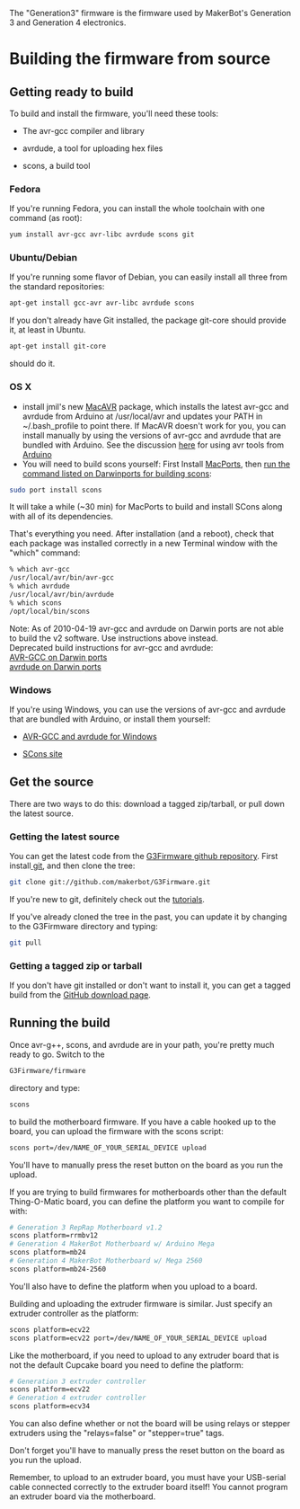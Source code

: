 
The "Generation3" firmware is the firmware used by MakerBot's Generation 3 and Generation 4 electronics.

# Building the firmware from source
## Getting ready to build
To build and install the firmware, you'll need these tools:
    
- The avr-gcc compiler and library
    
- avrdude, a tool for uploading hex files
    
- scons, a build tool

### Fedora
If you're running Fedora, you can install the whole toolchain with one command (as root):

```bash
yum install avr-gcc avr-libc avrdude scons git
```


### Ubuntu/Debian
If you're running some flavor of Debian, you can easily install all three from the standard repositories:

```bash
apt-get install gcc-avr avr-libc avrdude scons
```

If you don't already have Git installed, the package git-core should provide it, at least in Ubuntu.
```bash
apt-get install git-core
```
should do it.

### OS X    
- install jmil's new [MacAVR](https://github.com/downloads/jmil/MacAVR/AVR_0018.pkg) package, which installs the latest avr-gcc and avrdude from Arduino at /usr/local/avr and updates your PATH in ~/.bash_profile to point there. If MacAVR doesn't work for you, you can install manually by using the versions of avr-gcc and avrdude that are bundled with Arduino. See the discussion [here](https://groups.google.com/group/gen3-firmware-development/browse_thread/thread/f3b78dace01bc7be)
for using avr tools from [Arduino](https://arduino.googlecode.com/files/arduino-0018.dmg)
-  You will need to build scons yourself: First Install [MacPorts](https://www.macports.org/install.php), then  [run the command listed on Darwinports for building scons](https://scons.darwinports.com/):
        

```bash
sudo port install scons
```
It will take a while (~30 min) for MacPorts to build and install SCons along with all of its dependencies.

That's everything you need. After installation (and a reboot), check that each package was installed correctly in a new Terminal window with the "which" command:

```bash
% which avr-gcc
/usr/local/avr/bin/avr-gcc
% which avrdude
/usr/local/avr/bin/avrdude
% which scons
/opt/local/bin/scons
```
Note: As of 2010-04-19 avr-gcc and avrdude on Darwin ports are not able to build the v2 software. Use instructions above instead.  
Deprecated build instructions for avr-gcc and avrdude:  
[AVR-GCC on Darwin ports](https://avr-gcc.darwinports.com/)  
[avrdude on Darwin ports](https://avrdude.darwinports.com/)

### Windows
If you're using Windows, you can use the versions of avr-gcc and avrdude that are bundled with Arduino, or install them yourself:

- [AVR-GCC and avrdude for Windows](https://winavr.sourceforge.net/)
    
- [SCons site](https://www.scons.org/)
        

## Get the source
There are two ways to do this: download a tagged zip/tarball, or pull down the latest source.

### Getting the latest source
You can get the latest code from the [G3Firmware github repository](https://github.com/makerbot/G3Firmware/). First install[ git](https://git-scm.com/download), and then clone the tree:

```bash
git clone git://github.com/makerbot/G3Firmware.git
```
If you're new to git, definitely check out the [tutorials](https://git-scm.com/documentation).

If you've already cloned the tree in the past, you can update it by changing to the G3Firmware directory and typing:

```bash
git pull
```
### Getting a tagged zip or tarball
If you don't have git installed or don't want to install it, you can get a tagged build from the [GitHub download page](https://github.com/makerbot/G3Firmware/downloads).

## Running the build
Once avr-g++, scons, and avrdude are in your path, you're pretty much ready to go. Switch to the

```bash
G3Firmware/firmware
```
directory and type:
```bash
scons
```

to build the motherboard firmware. If you have a cable hooked up to the board, you can upload the firmware with the scons script:
```bash
scons port=/dev/NAME_OF_YOUR_SERIAL_DEVICE upload
```

You'll have to manually press the reset button on the board as you run the upload.

If you are trying to build firmwares for motherboards other than the default Thing-O-Matic board, you can define the platform you want to compile for with:

```bash
# Generation 3 RepRap Motherboard v1.2
scons platform=rrmbv12
# Generation 4 MakerBot Motherboard w/ Arduino Mega
scons platform=mb24
# Generation 4 MakerBot Motherboard w/ Mega 2560
scons platform=mb24-2560
```

You'll also have to define the platform when you upload to a board.

Building and uploading the extruder firmware is similar. Just specify an extruder controller as the platform:

```bash
scons platform=ecv22
scons platform=ecv22 port=/dev/NAME_OF_YOUR_SERIAL_DEVICE upload
```

Like the motherboard, if you need to upload to any extruder board that is not the default Cupcake board you need to define the platform:

```bash
# Generation 3 extruder controller
scons platform=ecv22
# Generation 4 extruder controller
scons platform=ecv34
```

You can also define whether or not the board will be using relays or stepper extruders using the "relays=false" or "stepper=true" tags.

Don't forget you'll have to manually press the reset button on the board as you run the upload.

Remember, to upload to an extruder board, you must have your USB-serial cable connected correctly to the extruder board itself! You cannot program an extruder board via the motherboard.

